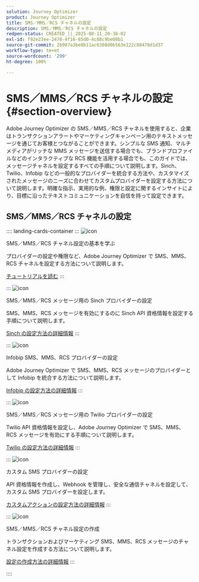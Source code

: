 ```yaml
---
solution: Journey Optimizer
product: Journey Optimizer
title: SMS／MMS／RCS チャネルの設定
description: SMS／MMS／RCS チャネルの設定
redpen-status: CREATED_||_2025-08-11_20-38-02
exl-id: f92e23ee-2478-4f16-85d0-4c88c9be08b1
source-git-commit: 2b907a3be8b11ac6308d0b563e122c88478d1d37
workflow-type: tm+mt
source-wordcount: '299'
ht-degree: 100%

---
```


# SMS／MMS／RCS チャネルの設定{#section-overview}

Adobe Journey Optimizer の SMS／MMS／RCS チャネルを使用すると、企業はトランザクションアラートやマーケティングキャンペーン用のテキストメッセージを通じてお客様とつながることができます。シンプルな SMS 通知、マルチメディアがリッチな MMS メッセージを送信する場合でも、ブランドプロファイルなどのインタラクティブな RCS 機能を活用する場合でも、このガイドでは、メッセージチャネルを設定するすべての手順について説明します。Sinch、Twilio、Infobip などの一般的なプロバイダーを統合する方法や、カスタマイズされたメッセージのニーズに合わせてカスタムプロバイダーを設定する方法について説明します。明確な指示、実用的な例、権限と設定に関するインサイトにより、目標に沿ったテキストコミュニケーションを自信を持って設定できます。

## SMS／MMS／RCS チャネルの設定

:::: landing-cards-container
:::
![icon](https://cdn.experienceleague.adobe.com/icons/circle-play.svg)

SMS／MMS／RCS チャネル設定の基本を学ぶ

プロバイダーの設定や権限など、Adobe Journey Optimizer で SMS、MMS、RCS チャネルを設定する方法について説明します。

[チュートリアルを読む](../using/sms/sms-configuration.md)
:::

:::
![icon](https://cdn.experienceleague.adobe.com/icons/puzzle-piece.svg)

SMS／MMS／RCS メッセージ用の Sinch プロバイダーの設定

SMS、MMS、RCS メッセージを有効にするのに Sinch API 資格情報を設定する手順について説明します。

[Sinch の設定方法の詳細情報](../using/sms/sms-configuration-sinch.md)
:::

:::
![icon](https://cdn.experienceleague.adobe.com/icons/puzzle-piece.svg)

Infobip SMS、MMS、RCS プロバイダーの設定

Adobe Journey Optimizer で SMS、MMS、RCS メッセージのプロバイダーとして Infobip を統合する方法について説明します。

[Infobip の設定方法の詳細情報](../using/sms/sms-configuration-infobip.md)
:::

:::
![icon](https://cdn.experienceleague.adobe.com/icons/puzzle-piece.svg)

SMS／MMS／RCS メッセージ用の Twilio プロバイダーの設定

Twilio API 資格情報を設定し、Adobe Journey Optimizer で SMS、MMS、RCS メッセージを有効にする手順について説明します。

[Twilio の設定方法の詳細情報](../using/sms/sms-configuration-twilio.md)
:::

:::
![icon](https://cdn.experienceleague.adobe.com/icons/code-branch.svg)

カスタム SMS プロバイダーの設定

API 資格情報を作成し、Webhook を管理し、安全な通信チャネルを設定して、カスタム SMS プロバイダーを設定します。

[カスタムアクションの設定方法の詳細情報](../using/sms/sms-configuration-custom.md)
:::

:::
![icon](https://cdn.experienceleague.adobe.com/icons/gear.svg)

SMS／MMS／RCS チャネル設定の作成

トランザクションおよびマーケティング SMS、MMS、RCS メッセージのチャネル設定を作成する方法について説明します。

[設定の作成方法の詳細情報](../using/sms/sms-configuration-surface.md)
:::

::::
